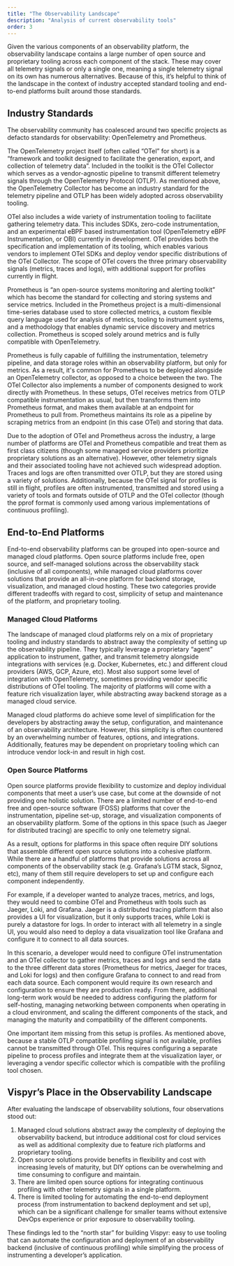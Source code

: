 ```yaml
---
title: "The Observability Landscape"
description: "Analysis of current observability tools"
order: 3
---
```


Given the various components of an observability platform, the observability landscape contains a large number of open source and proprietary tooling across each component of the stack. These may cover all telemetry signals or only a single one, meaning a single telemetry signal on its own has numerous alternatives. Because of this, it’s helpful to think of the landscape in the context of industry accepted standard tooling and end-to-end platforms built around those standards.

## Industry Standards

The observability community has coalesced around two specific projects as defacto standards for observability: OpenTelemetry and Prometheus.

The OpenTelemetry project itself (often called “OTel” for short) is a “framework and toolkit designed to facilitate the generation, export, and collection of telemetry data”. Included in the toolkit is the OTel Collector which serves as a vendor-agnostic pipeline to transmit different telemetry signals through the OpenTelemetry Protocol (OTLP). As mentioned above, the OpenTelemetry Collector has become an industry standard for the telemetry pipeline and OTLP has been widely adopted across observability tooling.

OTel also includes a wide variety of instrumentation tooling to facilitate gathering telemetry data. This includes SDKs, zero-code instrumentation, and an experimental eBPF based instrumentation tool (OpenTelemetry eBPF Instrumentation, or OBI) currently in development. OTel provides both the specification and implementation of its tooling, which enables various vendors to implement OTel SDKs and deploy vendor specific distributions of the OTel Collector. The scope of OTel covers the three primary observability signals (metrics, traces and logs), with additional support for profiles currently in flight.

Prometheus is “an open-source systems monitoring and alerting toolkit” which has become the standard for collecting and storing systems and service metrics. Included in the Prometheus project is a multi-dimensional time-series database used to store collected metrics, a custom flexible query language used for analysis of metrics, tooling to instrument systems, and a methodology that enables dynamic service discovery and metrics collection. Prometheus is scoped solely around metrics and is fully compatible with OpenTelemetry.

Prometheus is fully capable of fulfilling the instrumentation, telemetry pipeline, and data storage roles within an observability platform, but only for metrics. As a result, it's common for Prometheus to be deployed alongside an OpenTelemetry collector, as opposed to a choice between the two. The OTel Collector also implements a number of components designed to work directly with Prometheus. In these setups, OTel receives metrics from OTLP compatible instrumentation as usual, but then transforms them into Prometheus format, and makes them available at an endpoint for Prometheus to pull from. Prometheus maintains its role as a pipeline by scraping metrics from an endpoint (in this case OTel) and storing that data.

Due to the adoption of OTel and Prometheus across the industry, a large number of platforms are OTel and Prometheus compatible and treat them as first class citizens (though some managed service providers prioritize proprietary solutions as an alternative). However, other telemetry signals and their associated tooling have not achieved such widespread adoption. Traces and logs are often transmitted over OTLP, but they are stored using a variety of solutions. Additionally, because the OTel signal for profiles is still in flight, profiles are often instrumented, transmitted and stored using a variety of tools and formats outside of OTLP and the OTel collector (though the pprof format is commonly used among various implementations of continuous profiling).

## End-to-End Platforms

End-to-end observability platforms can be grouped into open-source and managed cloud platforms. Open source platforms include free, open source, and self-managed solutions across the observability stack (inclusive of all components), while managed cloud platforms cover solutions that provide an all-in-one platform for backend storage, visualization, and managed cloud hosting. These two categories provide different tradeoffs with regard to cost, simplicity of setup and maintenance of the platform, and proprietary tooling.

### Managed Cloud Platforms

The landscape of managed cloud platforms rely on a mix of proprietary tooling and industry standards to abstract away the complexity of setting up the observability pipeline. They typically leverage a proprietary “agent” application to instrument, gather, and transmit telemetry alongside integrations with services (e.g. Docker, Kubernetes, etc.) and different cloud providers (AWS, GCP, Azure, etc). Most also support some level of integration with OpenTelemetry, sometimes providing vendor specific distributions of OTel tooling. The majority of platforms will come with a feature rich visualization layer, while abstracting away backend storage as a managed cloud service.

Managed cloud platforms do achieve some level of simplification for the developers by abstracting away the setup, configuration, and maintenance of an observability architecture. However, this simplicity is often countered by an overwhelming number of features, options, and integrations. Additionally, features may be dependent on proprietary tooling which can introduce vendor lock-in and result in high cost.

### Open Source Platforms

Open source platforms provide flexibility to customize and deploy individual components that meet a user’s use case, but come at the downside of not providing one holistic solution. There are a limited number of end-to-end free and open-source software (FOSS) platforms that cover the instrumentation, pipeline set-up, storage, and visualization components of an observability platform. Some of the options in this space (such as Jaeger for distributed tracing) are specific to only one telemetry signal.

As a result, options for platforms in this space often require DIY solutions that assemble different open source solutions into a cohesive platform. While there are a handful of platforms that provide solutions across all components of the observability stack (e.g. Grafana’s LGTM stack, Signoz, etc), many of them still require developers to set up and configure each component independently.

For example, if a developer wanted to analyze traces, metrics, and logs, they would need to combine OTel and Prometheus with tools such as Jaeger, Loki, and Grafana. Jaeger is a distributed tracing platform that also provides a UI for visualization, but it only supports traces, while Loki is purely a datastore for logs. In order to interact with all telemetry in a single UI, you would also need to deploy a data visualization tool like Grafana and configure it to connect to all data sources.

In this scenario, a developer would need to configure OTel instrumentation and an OTel collector to gather metrics, traces and logs and send the data to the three different data stores (Prometheus for metrics, Jaeger for traces, and Loki for logs) and then configure Grafana to connect to and read from each data source. Each component would require its own research and configuration to ensure they are production ready. From there, additional long-term work would be needed to address configuring the platform for self-hosting, managing networking between components when operating in a cloud environment, and scaling the different components of the stack, and managing the maturity and compatibility of the different components.

One important item missing from this setup is profiles. As mentioned above, because a stable OTLP compatible profiling signal is not available, profiles cannot be transmitted through OTel. This requires configuring a separate pipeline to process profiles and integrate them at the visualization layer, or leveraging a vendor specific collector which is compatible with the profiling tool chosen.

## Vispyr’s Place in the Observability Landscape

After evaluating the landscape of observability solutions, four observations stood out:
1. Managed cloud solutions abstract away the complexity of deploying the observability backend, but introduce additional cost for cloud services as well as additional complexity due to feature rich platforms and proprietary tooling.
2. Open source solutions provide benefits in flexibility and cost with increasing levels of maturity, but DIY options can be overwhelming and time consuming to configure and maintain.
3. There are limited open source options for integrating continuous profiling with other telemetry signals in a single platform.
4. There is limited tooling for automating the end-to-end deployment process (from instrumentation to backend deployment and set up), which can be a significant challenge for smaller teams without extensive DevOps experience or prior exposure to observability tooling.

These findings led to the “north star” for building Vispyr: easy to use tooling that can automate the configuration and deployment of an observability backend (inclusive of continuous profiling) while simplifying the process of instrumenting a developer’s application.
